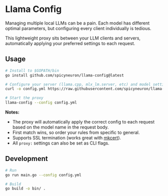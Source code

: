 # Llama Config

Managing multiple local LLMs can be a pain. Each model has different optimal parameters, but configuring every client individually is tedious.

This lightweight proxy sits between your LLM clients and servers, automatically applying your preferred settings to each request.

## Usage

```sh
# Install to $GOPATH/bin
go install github.com/spicyneuron/llama-config@latest

# Configure your server (llama.cpp, mlx_lm.server, etc) and model settings
curl -o config.yml https://raw.githubusercontent.com/spicyneuron/llama-config/main/example.config.yml

# Start the proxy
llama-config --config config.yml
```

**Notes:**

- The proxy will automatically apply the correct config to each request based on the model name in the request body.
- First match wins, so order your rules from specific to general.
- Supports SSL termination (works great with [mkcert](https://github.com/FiloSottile/mkcert)).
- All `proxy:` settings can also be set as CLI flags.

## Development

```sh
# Run
go run main.go --config config.yml

# Build
go build -o bin/ .
```